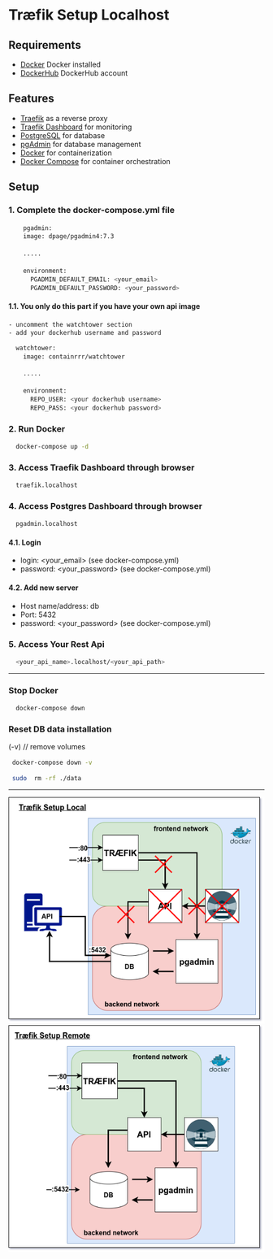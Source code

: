 # Træfik Setup Localhost


## Requirements

- [Docker](https://docs.docker.com/get-docker/) Docker installed
- [DockerHub](https://hub.docker.com/search?q=) DockerHub account

## Features

- [Traefik](https://traefik.io/) as a reverse proxy
- [Traefik Dashboard](https://docs.traefik.io/operations/dashboard/) for monitoring
- [PostgreSQL](https://www.postgresql.org/) for database
- [pgAdmin](https://www.pgadmin.org/) for database management
- [Docker](https://www.docker.com/) for containerization
- [Docker Compose](https://docs.docker.com/compose/) for container orchestration

## Setup

### 1. Complete the docker-compose.yml file

```bash
    pgadmin:
    image: dpage/pgadmin4:7.3
    
    .....
    
    environment:
      PGADMIN_DEFAULT_EMAIL: <your_email>
      PGADMIN_DEFAULT_PASSWORD: <your_password>
```
#### 1.1. You only do this part if you have your own api image
    - uncomment the watchtower section
    - add your dockerhub username and password

```bash
  watchtower:
    image: containrrr/watchtower

    .....
    
    environment:
      REPO_USER: <your dockerhub username>
      REPO_PASS: <your dockerhub password>
```

### 2. Run Docker

```bash
  docker-compose up -d
```

### 3. Access Traefik Dashboard through browser

```bash
  traefik.localhost
```

### 4. Access Postgres Dashboard through browser

```bash
  pgadmin.localhost
```
#### 4.1. Login
- login: <your_email> (see docker-compose.yml)
- password: <your_password> (see docker-compose.yml)

#### 4.2. Add new server
- Host name/address: db
- Port: 5432
- password: <your_password> (see docker-compose.yml)

### 5. Access Your Rest Api

```bash
  <your_api_name>.localhost/<your_api_path>
```

*** 

###  Stop Docker

```bash
  docker-compose down
```

### Reset DB data installation

(-v) // remove volumes
```bash
 docker-compose down -v 
```

```bash
 sudo  rm -rf ./data
```

***

<img src="./utility/3sem-setup-local.drawio.png" alt="3 semester local environment setup">
<img src="./utility/3sem-setup-remote.drawio.png" alt="3 semester local environment setup">
